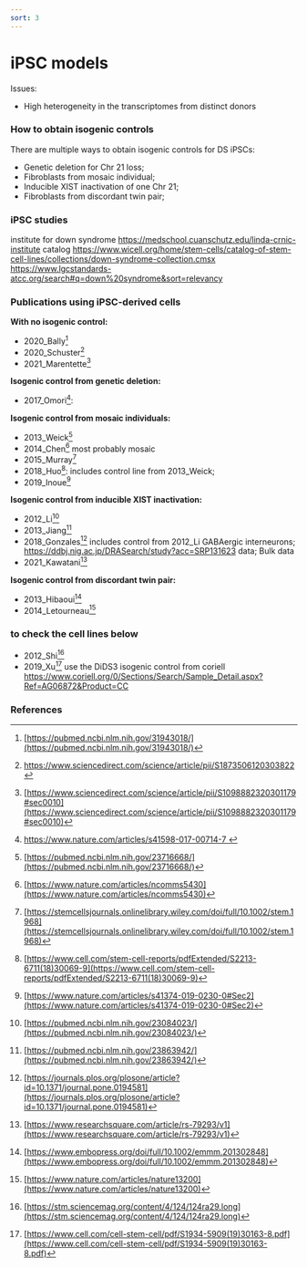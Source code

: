 ```yaml
---
sort: 3
---
```

# iPSC models

Issues:
- High heterogeneity in the transcriptomes from distinct donors

### How to obtain isogenic controls
There are multiple ways to obtain isogenic controls for DS iPSCs:
- Genetic deletion for Chr 21 loss;
- Fibroblasts from mosaic individual;
- Inducible XIST inactivation of one Chr 21;
- Fibroblasts from discordant twin pair;


### iPSC studies

institute for down syndrome https://medschool.cuanschutz.edu/linda-crnic-institute
catalog https://www.wicell.org/home/stem-cells/catalog-of-stem-cell-lines/collections/down-syndrome-collection.cmsx
https://www.lgcstandards-atcc.org/search#q=down%20syndrome&sort=relevancy


### Publications using iPSC-derived cells

**With no isogenic control:**
- 2020_Bally[^10]
- 2020_Schuster[^12]
- 2021_Marentette[^13] 

**Isogenic control from genetic deletion:**

- 2017_Omori[^8]:

**Isogenic control from mosaic individuals:**
- 2013_Weick[^4]
- 2014_Chen[^15] most probably mosaic
- 2015_Murray[^7]
- 2018_Huo[^1]: includes control line from 2013_Weick; 
- 2019_Inoue[^14]

**Isogenic control from inducible XIST inactivation:**
- 2012_Li[^3]
- 2013_Jiang[^5]
- 2018_Gonzales[^9]  includes control from 2012_Li
GABAergic interneurons; https://ddbj.nig.ac.jp/DRASearch/study?acc=SRP131623 data; Bulk data
- 2021_Kawatani[^11]

**Isogenic control from discordant twin pair:**
- 2013_Hibaoui[^2]
- 2014_Letourneau[^6]

### to check the cell lines below
- 2012_Shi[^16]
- 2019_Xu[^17] use the DiDS3 isogenic control from coriell https://www.coriell.org/0/Sections/Search/Sample_Detail.aspx?Ref=AG06872&Product=CC


### References

[^1]: [https://www.cell.com/stem-cell-reports/pdfExtended/S2213-6711(18)30069-9](https://www.cell.com/stem-cell-reports/pdfExtended/S2213-6711(18)30069-9)
[^2]: [https://www.embopress.org/doi/full/10.1002/emmm.201302848](https://www.embopress.org/doi/full/10.1002/emmm.201302848)
[^3]: [https://pubmed.ncbi.nlm.nih.gov/23084023/](https://pubmed.ncbi.nlm.nih.gov/23084023/)
[^4]:[https://pubmed.ncbi.nlm.nih.gov/23716668/](https://pubmed.ncbi.nlm.nih.gov/23716668/)
[^5]: [https://pubmed.ncbi.nlm.nih.gov/23863942/](https://pubmed.ncbi.nlm.nih.gov/23863942/)
[^6]: [https://www.nature.com/articles/nature13200](https://www.nature.com/articles/nature13200)
[^7]: [https://stemcellsjournals.onlinelibrary.wiley.com/doi/full/10.1002/stem.1968](https://stemcellsjournals.onlinelibrary.wiley.com/doi/full/10.1002/stem.1968)
[^8]: [https://www.nature.com/articles/s41598-017-00714-7 ](https://www.nature.com/articles/s41598-017-00714-7 )
[^9]: [https://journals.plos.org/plosone/article?id=10.1371/journal.pone.0194581](https://journals.plos.org/plosone/article?id=10.1371/journal.pone.0194581)
[^10]: [https://pubmed.ncbi.nlm.nih.gov/31943018/](https://pubmed.ncbi.nlm.nih.gov/31943018/)
[^11]: [https://www.researchsquare.com/article/rs-79293/v1](https://www.researchsquare.com/article/rs-79293/v1)
[^12]: [https://www.sciencedirect.com/science/article/pii/S1873506120303822 ](https://www.sciencedirect.com/science/article/pii/S1873506120303822 )
[^13]: [https://www.sciencedirect.com/science/article/pii/S1098882320301179#sec0010](https://www.sciencedirect.com/science/article/pii/S1098882320301179#sec0010)
[^14]: [https://www.nature.com/articles/s41374-019-0230-0#Sec2](https://www.nature.com/articles/s41374-019-0230-0#Sec2)
[^15]: [https://www.nature.com/articles/ncomms5430](https://www.nature.com/articles/ncomms5430)
[^16]: [https://stm.sciencemag.org/content/4/124/124ra29.long](https://stm.sciencemag.org/content/4/124/124ra29.long)
[^17]: [https://www.cell.com/cell-stem-cell/pdf/S1934-5909(19)30163-8.pdf](https://www.cell.com/cell-stem-cell/pdf/S1934-5909(19)30163-8.pdf)